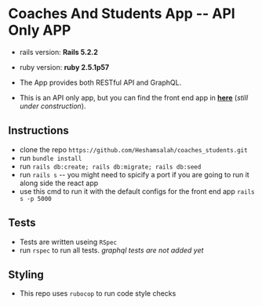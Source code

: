 # Coaches And Students App  -- API Only APP

* rails version: **Rails 5.2.2**
* ruby version: **ruby 2.5.1p57**

* The App provides both RESTful API and GraphQL. 
* This is an API only app, but you can find the front end app in **[here](https://github.com/Heshamsalah/coaches_and_students_web_app)** (*still under construction*).

## Instructions

- clone the repo `https://github.com/Heshamsalah/coaches_students.git`
- run `bundle install`
- run `rails db:create; rails db:migrate; rails db:seed`
- run `rails s` -- you might need to spicify a port if you are going to run it along side the react app
- use this cmd to run it with the default configs for the front end app `rails s -p 5000`


## Tests
- Tests are written useing `RSpec`
- run `rspec` to run all tests. *graphql tests are not added yet*


## Styling 
- This repo uses `rubocop` to run code style checks
